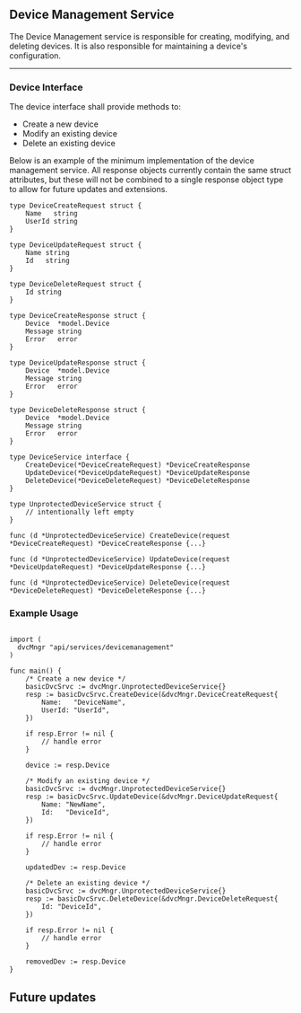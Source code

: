 ## Device Management Service

The Device Management service is responsible for creating, modifying, and deleting devices. It is also responsible for maintaining a device's configuration.

---

### Device Interface

The device interface shall provide methods to:
* Create a new device
* Modify an existing device
* Delete an existing device

Below is an example of the minimum implementation of the device management service. All response objects currently contain the same struct attributes, but these will not be combined to a single response object type to allow for future updates and extensions.

```golang
type DeviceCreateRequest struct {
	Name   string
	UserId string
}

type DeviceUpdateRequest struct {
	Name string
	Id   string
}

type DeviceDeleteRequest struct {
	Id string
}

type DeviceCreateResponse struct {
	Device  *model.Device
	Message string
	Error   error
}

type DeviceUpdateResponse struct {
	Device  *model.Device
	Message string
	Error   error
}

type DeviceDeleteResponse struct {
	Device  *model.Device
	Message string
	Error   error
}

type DeviceService interface {
	CreateDevice(*DeviceCreateRequest) *DeviceCreateResponse
	UpdateDevice(*DeviceUpdateRequest) *DeviceUpdateResponse
	DeleteDevice(*DeviceDeleteRequest) *DeviceDeleteResponse
}

type UnprotectedDeviceService struct {
	// intentionally left empty
}

func (d *UnprotectedDeviceService) CreateDevice(request *DeviceCreateRequest) *DeviceCreateResponse {...}

func (d *UnprotectedDeviceService) UpdateDevice(request *DeviceUpdateRequest) *DeviceUpdateResponse {...}

func (d *UnprotectedDeviceService) DeleteDevice(request *DeviceDeleteRequest) *DeviceDeleteResponse {...}
```

### Example Usage

```golang

import (
  dvcMngr "api/services/devicemanagement"
)

func main() {
    /* Create a new device */
    basicDvcSrvc := dvcMngr.UnprotectedDeviceService{}
    resp := basicDvcSrvc.CreateDevice(&dvcMngr.DeviceCreateRequest{
		Name:   "DeviceName",
		UserId: "UserId",
	})

	if resp.Error != nil {
		// handle error
	}

    device := resp.Device

    /* Modify an existing device */
    basicDvcSrvc := dvcMngr.UnprotectedDeviceService{}
	resp := basicDvcSrvc.UpdateDevice(&dvcMngr.DeviceUpdateRequest{
		Name: "NewName",
		Id:   "DeviceId",
	})

	if resp.Error != nil {
        // handle error
    }

    updatedDev := resp.Device

    /* Delete an existing device */
    basicDvcSrvc := dvcMngr.UnprotectedDeviceService{}
	resp := basicDvcSrvc.DeleteDevice(&dvcMngr.DeviceDeleteRequest{
		Id: "DeviceId",
	})

	if resp.Error != nil {
		// handle error
	}

    removedDev := resp.Device
}
```

## Future updates